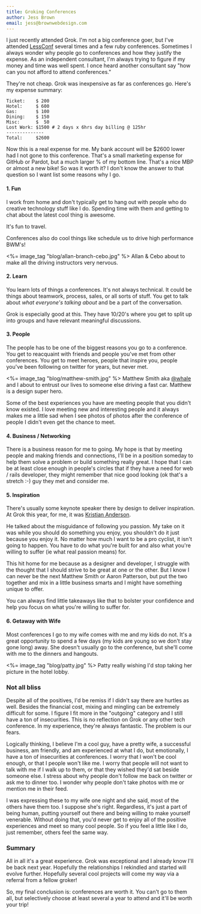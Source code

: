 ```yaml
---
title: Groking Conferences
author: Jess Brown
email: jess@brownwebdesign.com
---
```


I just recently attended Grok. I'm not a big conference goer, but I've
attended [LessConf][] several times and a few ruby conferences.
Sometimes I always wonder why people go to conferences and how they
justify the expense. As an independent consultant, I'm always trying to
figure if my money and time was well spent.  I once heard another
consultant say "how can you not afford to attend conferences."

They're not cheap.  Grok was inexpensive as far as conferences go.
Here's my expense summary:

    Ticket:    $ 200
    Hotel:     $ 600
    Gas:       $ 100
    Dining:    $ 150
    Misc:      $  50
    Lost Work: $1500 # 2 days x 6hrs day billing @ 125hr
    --------------
    Total:     $2600

Now this is a real expense for me.  My bank account will be $2600 lower
had I not gone to this conference. That's a small marketing expense for
GitHub or Pardot, but a much larger % of my bottom line. That's a nice
MBP or almost a new bike! So was it worth it? I don't know the answer to
that question so I want list some reasons why I go.

#### 1. Fun

I work from home and don't typically get to hang out with people who do
creative technology stuff like I do. Spending time with them and getting
to chat about the latest cool thing is awesome.

It's fun to travel.

Conferences also do cool things like schedule us to drive high
performance BWM's!

<%= image_tag "blog/allan-branch-cebo.jpg" %>
<span class="footnote">Allan &amp; Cebo about to make all the
driving instructors very nervous.</span>

#### 2. Learn

You learn lots of things a conferences. It's not always technical. It
could be things about teamwork, process, sales, or all sorts of stuff.
You get to talk about *what everyone's talking about* and be a part of the
conversation.

Grok is especially good at this.  They have 10/20's where you get to
split up into groups and have relevant meaningful discussions.

#### 3. People

The people has to be one of the biggest reasons you go to a conference.
You get to reacquaint with friends and people you've met from other
conferences. You get to meet heroes, people that inspire you, people
you've been following on twitter for years, but never met.

<%= image_tag "blog/matthew-smith.jpg" %>
<span class="footnote">Matthew Smith aka [@whale][] and I about to entrust our
lives to someone else driving a fast car. Matthew is a design super hero.</span>

Some of the best experiences you have are meeting people that you didn't
know existed. I love meeting new and interesting people and it always
makes me a little sad when I see photos of photos after the conference
of people I didn't even get the chance to meet.

#### 4. Business / Networking

There is a business reason for me to going. My hope is that by meeting
people and making friends and connections, I'll be in a position
someday to help them solve a problem or build something really great.  I
hope that I can be at least close enough in people's circles that if
they have a need for web / rails developer, they might remember that
nice good looking (ok that's a stretch :-) guy they met and consider me.  

#### 5. Inspiration

There's usually some keynote speaker there by design to deliver
inspiration. At Grok this year, for me, it was [Kristian Anderson][]. 

He talked about the misguidance of following you passion. My take on it
was while you should do something you enjoy, you shouldn't do it just
because you enjoy it.  No matter how much I want to be a pro cyclist, it
isn't going to happen. You have to do what you're built for and also
what you're willing to suffer (ie what real passion means) for. 

This hit home for me because as a designer and developer, I struggle
with the thought that I should strive to be great at one or the other.
But I know I can never be the next Matthew Smith or Aaron Patterson, but
put the two together and mix in a little business smarts and I
might have something unique to offer.

You can always find little takeaways like that to bolster your confidence
and help you focus on what you're willing to suffer for.


#### 6. Getaway with Wife

Most conferences I go to my wife comes with me and my kids do not. It's
a great opportunity to spend a few days (my kids are young so we don't
stay gone long) away. She doesn't usually go to the conference, but
she'll come with me to the dinners and hangouts.

<%= image_tag "blog/patty.jpg" %>
<span class="footnote">Patty really wishing I'd stop taking her picture in the hotel lobby.</span>


### Not all bliss

Despite all of the positives, I'd be remiss if I didn't say there are
hurtles as well. Besides the financial cost, mixing and mingling can
be extremely difficult for some. I figure I fit more in the "outgoing"
category and I still have a ton of insecurities. This is no reflection
on Grok or any other tech conference. In my experience, they're always
fantastic. The problem is our fears.

Logically thinking, I believe I'm a cool guy, have a pretty wife, a
successful business, am friendly, and am experienced at what I do, but
emotionally, I have a ton of insecurities at conferences.  I worry that
I won't be cool enough, or that I people won't like me. I worry that
people will not want to talk with me if I walk up to them, or that they
wished they'd sat beside someone else. I stress about why people don't
follow me back on twitter or ask me to dinner too. I wonder why people
don't take photos with me or mention me in their feed.

I was expressing these to my wife one night and she said, most
of the others have them too. I suppose she's right. Regardless, it's just
a part of being human, putting yourself out there and being willing to
make yourself venerable. Without doing that, you'd never get to enjoy all
of the positive experiences and meet so many cool people. So if you feel
a little like I do, just remember, others feel the same way.

### Summary

All in all it's a great experience. Grok was exceptional and I already
know I'll be back next year. Hopefully the relationships I rekindled and
started will evolve further.  Hopefully several cool projects will come
my way via a referral from a fellow groker!

So, my final conclusion is: conferences are worth it. You can't go to
them all, but selectively choose at least several a year to attend and
it'll be worth your trip!



[LessConf]:http://lessconf.lesseverything.com/
[@whale]:http://www.twitter.com/whale
[Kristian Anderson]:http://www.twitter.com/kristianindy
